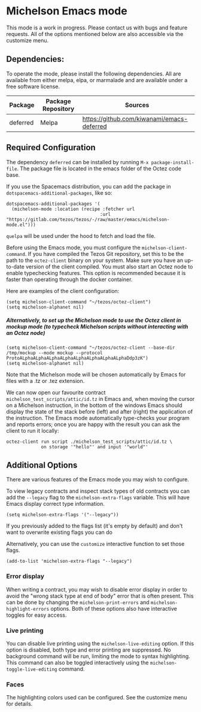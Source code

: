 # Michelson Emacs mode
This mode is a work in progress.
Please contact us with bugs and feature requests.
All of the options mentioned below are also accessible via the customize menu.

## Dependencies:
To operate the mode, please install the following dependencies.
All are available from either melpa, elpa, or marmalade
and are available under a free software license.

| Package  | Package Repository | Sources |
| -------- | ------------------ | --------------- |
| deferred | Melpa  | https://github.com/kiwanami/emacs-deferred |


## Required Configuration
The dependency `deferred` can be installed by running `M-x package-install-file`.
The package file is located in the emacs folder of the Octez code base.

If you use the Spacemacs distribution, you can add the package in `dotspacemacs-additional-packages`, like so:
```elisp
dotspacemacs-additional-packages '(
  (michelson-mode :location (recipe :fetcher url
                                   :url "https://gitlab.com/tezos/tezos/-/raw/master/emacs/michelson-mode.el")))
```
`quelpa` will be used under the hood to fetch and load the file.

Before using the Emacs mode, you must configure the `michelson-client-command`.
If you have compiled the Tezos Git repository,
set this to be the path to the `octez-client` binary on your system.
Make sure you have an up-to-date version of the client compiled.
You must also start an Octez node to enable typechecking features.
This option is recommended because it is faster than operating through
the docker container.

Here are examples of the client configuration:
```elisp
(setq michelson-client-command "~/tezos/octez-client")
(setq michelson-alphanet nil)
```

##### Alternatively, to set up the Michelson mode to use the Octez client in mockup mode (to typecheck Michelson scripts without interacting with an Octez node)
```elisp
(setq michelson-client-command "~/tezos/octez-client --base-dir /tmp/mockup --mode mockup --protocol ProtoALphaALphaALphaALphaALphaALphaALphaALphaDdp3zK")
(setq michelson-alphanet nil)
```

Note that the Michelson mode will be chosen automatically by Emacs for files with a .tz or .tez extension.

We can now open our favourite contract `michelson_test_scripts/attic/id.tz` in Emacs and,
when moving the cursor on a Michelson instruction, in the bottom of the windows Emacs should display
the state of the stack before (left) and after (right) the application of the instruction.
The Emacs mode automatically type-checks your program and reports errors; once you are happy with the result you can ask the client to run it locally:

```elisp
octez-client run script ./michelson_test_scripts/attic/id.tz \
             on storage '"hello"' and input '"world"'
```

## Additional Options
There are various features of the Emacs mode you may wish to configure.

To view legacy contracts and inspect stack types of old contracts you can add the `--legacy` flag
to the `michelson-extra-flags` variable. This will have Emacs display correct type information.

```elisp
(setq michelson-extra-flags '("--legacy"))
```

If you previously added to the flags list (it's empty by default) and don't want to overwrite existing flags you can do

Alternatively, you can use the `customize` interactive function to set those flags.

```elisp
(add-to-list 'michelson-extra-flags "--legacy")
```

### Error display
When writing a contract, you may wish to disable error display in order to
avoid the "wrong stack type at end of body" error that is often present.
This can be done by changing the
`michelson-print-errors` and `michelson-highlight-errors` options.
Both of these options also have interactive toggles for easy access.

### Live printing
You can disable live printing using the `michelson-live-editing` option.
If this option is disabled, both type and error printing are suppressed.
No background command will be run, limiting the mode to syntax highlighting.
This command can also be toggled interactively using the
`michelson-toggle-live-editing` command.

### Faces
The highlighting colors used can be configured. See the customize menu for details.
